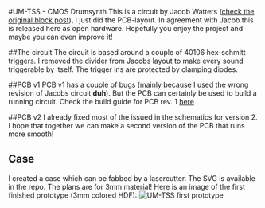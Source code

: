 #UM-TSS - CMOS Drumsynth
This is a circuit by Jacob Watters ([check the original block post](http://www.jacobwatters.com/blog/um-tss-drum-machine/)), I just did the PCB-layout. In agreement with Jacob this is released here as open hardware. Hopefully you enjoy the project and maybe you can even improve it!

##The circuit
The circuit is based around a couple of 40106 hex-schmitt triggers. I removed the divider from Jacobs layout to make every sound triggerable by itself. The trigger ins are protected by clamping diodes.

##PCB v1
PCB v1 has a couple of bugs (mainly because I used the wrong revision of Jacobs circuit **duh**). But the PCB can certainly be used to build a running circuit. Check the build guide for PCB rev. 1 [here](https://github.com/tommueller/UM-TSS/blob/master/schematics%20v1/BUILD.md)

##PCB v2
I already fixed most of the issued in the schematics for version 2. I hope that together we can make a second version of the PCB that runs more smooth!

## Case
I created a case which can be fabbed by a lasercutter. The SVG is available in the repo. The plans are for 3mm material! Here is an image of the first finished prototype (3mm colored HDF): ![UM-TSS first prototype](https://raw.githubusercontent.com/tommueller/UM-TSS/master/front-on.JPG)
